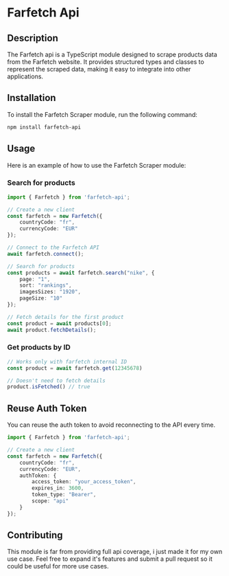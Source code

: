 # Farfetch Api

## Description

The Farfetch api is a TypeScript module designed to scrape products data from the Farfetch website. It provides structured types and classes to represent the scraped data, making it easy to integrate into other applications.

## Installation

To install the Farfetch Scraper module, run the following command:

```bash
npm install farfetch-api
```

## Usage

Here is an example of how to use the Farfetch Scraper module:

### Search for products

```ts
import { Farfetch } from 'farfetch-api';

// Create a new client
const farfetch = new Farfetch({
    countryCode: "fr",
    currencyCode: "EUR"
});

// Connect to the Farfetch API
await farfetch.connect();

// Search for products
const products = await farfetch.search("nike", {
    page: "1",
    sort: "rankings",
    imagesSizes: "1920",
    pageSize: "10"
});

// Fetch details for the first product
const product = await products[0];
await product.fetchDetails();
```
### Get products by ID
```ts
// Works only with farfetch internal ID
const product = await farfetch.get(12345678)

// Doesn't need to fetch details
product.isFetched() // true
```

## Reuse Auth Token

You can reuse the auth token to avoid reconnecting to the API every time.

```ts
import { Farfetch } from 'farfetch-api';

// Create a new client
const farfetch = new Farfetch({
    countryCode: "fr",
    currencyCode: "EUR",
    authToken: {
        access_token: "your_access_token",
        expires_in: 3600,
        token_type: "Bearer",
        scope: "api"
    }
});
```

## Contributing

This module is far from providing full api coverage, i just made it for my own use case. Feel free to expand it's features and submit a pull request so it could be useful for more use cases.
